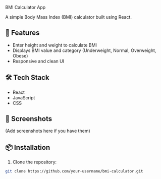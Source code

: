  BMI Calculator App

A simple Body Mass Index (BMI) calculator built using React.

## 🚀 Features

- Enter height and weight to calculate BMI
- Displays BMI value and category (Underweight, Normal, Overweight, Obese)
- Responsive and clean UI

## 🛠️ Tech Stack

- React
- JavaScript
- CSS

## 📸 Screenshots

(Add screenshots here if you have them)

## 📦 Installation

1. Clone the repository:

```bash
git clone https://github.com/your-username/bmi-calculator.git
